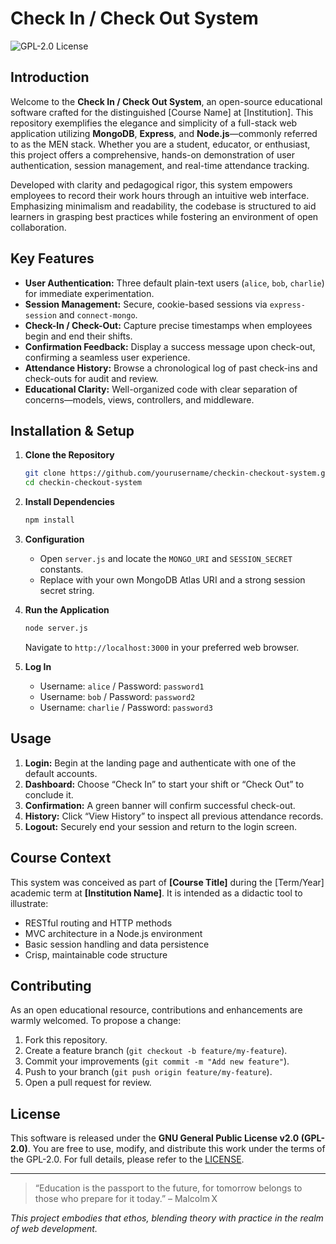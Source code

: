 # Check In / Check Out System

![GPL-2.0 License](https://img.shields.io/badge/license-GPL--2.0-blue)

## Introduction
Welcome to the **Check In / Check Out System**, an open-source educational software crafted for the distinguished [Course Name] at [Institution]. This repository exemplifies the elegance and simplicity of a full-stack web application utilizing **MongoDB**, **Express**, and **Node.js**—commonly referred to as the MEN stack. Whether you are a student, educator, or enthusiast, this project offers a comprehensive, hands-on demonstration of user authentication, session management, and real-time attendance tracking.

Developed with clarity and pedagogical rigor, this system empowers employees to record their work hours through an intuitive web interface. Emphasizing minimalism and readability, the codebase is structured to aid learners in grasping best practices while fostering an environment of open collaboration.

## Key Features
- **User Authentication:** Three default plain-text users (`alice`, `bob`, `charlie`) for immediate experimentation.
- **Session Management:** Secure, cookie-based sessions via `express-session` and `connect-mongo`.
- **Check-In / Check-Out:** Capture precise timestamps when employees begin and end their shifts.
- **Confirmation Feedback:** Display a success message upon check-out, confirming a seamless user experience.
- **Attendance History:** Browse a chronological log of past check-ins and check-outs for audit and review.
- **Educational Clarity:** Well-organized code with clear separation of concerns—models, views, controllers, and middleware.

## Installation & Setup
1. **Clone the Repository**
   ```bash
   git clone https://github.com/yourusername/checkin-checkout-system.git
   cd checkin-checkout-system
   ```

2. **Install Dependencies**
   ```bash
   npm install
   ```

3. **Configuration**
   - Open `server.js` and locate the `MONGO_URI` and `SESSION_SECRET` constants.
   - Replace with your own MongoDB Atlas URI and a strong session secret string.

4. **Run the Application**
   ```bash
   node server.js
   ```
   Navigate to `http://localhost:3000` in your preferred web browser.

5. **Log In**
   - Username: `alice` / Password: `password1`
   - Username: `bob`   / Password: `password2`
   - Username: `charlie` / Password: `password3`

## Usage
1. **Login:** Begin at the landing page and authenticate with one of the default accounts.
2. **Dashboard:** Choose “Check In” to start your shift or “Check Out” to conclude it.
3. **Confirmation:** A green banner will confirm successful check-out.
4. **History:** Click “View History” to inspect all previous attendance records.
5. **Logout:** Securely end your session and return to the login screen.

## Course Context
This system was conceived as part of **[Course Title]** during the [Term/Year] academic term at **[Institution Name]**. It is intended as a didactic tool to illustrate:
- RESTful routing and HTTP methods
- MVC architecture in a Node.js environment
- Basic session handling and data persistence
- Crisp, maintainable code structure

## Contributing
As an open educational resource, contributions and enhancements are warmly welcomed. To propose a change:
1. Fork this repository.
2. Create a feature branch (`git checkout -b feature/my-feature`).
3. Commit your improvements (`git commit -m "Add new feature"`).
4. Push to your branch (`git push origin feature/my-feature`).
5. Open a pull request for review.

## License
This software is released under the **GNU General Public License v2.0 (GPL-2.0)**. You are free to use, modify, and distribute this work under the terms of the GPL-2.0. For full details, please refer to the [LICENSE](./LICENSE).

---

> “Education is the passport to the future, for tomorrow belongs to those who prepare for it today.” – Malcolm X

*This project embodies that ethos, blending theory with practice in the realm of web development.*

